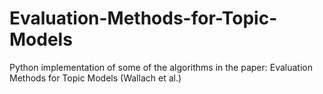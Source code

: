 # Evaluation-Methods-for-Topic-Models
Python implementation of some of the algorithms in the paper: Evaluation Methods for Topic Models (Wallach et al.)
